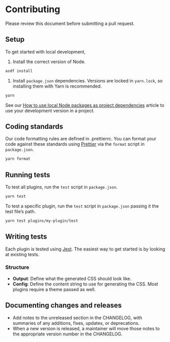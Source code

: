 # Contributing

Please review this document before submitting a pull request.

## Setup

To get started with local development,

1. Install the correct version of Node.

```bash
asdf install
```

1. Install `package.json` dependencies. Versions are locked in `yarn.lock`, so installing them with Yarn is recommended.

```bash
yarn
````

See our [How to use local Node packages as project dependencies](https://www.viget.com/articles/how-to-use-local-unpublished-node-packages-as-project-dependencies/) article to use your development version in a project.

## Coding standards

Our code formatting rules are defined in .prettierrc. You can format your code against these standards using [Prettier](https://prettier.io/) via the `format` script in `package.json`.

```bash
yarn format
```

## Running tests

To test all plugins, run the `test` script in `package.json`.

```bash
yarn test
```

To test a specific plugin, run the `test` script in `package.json` passing it the test file’s path.

```bash
yarn test plugins/my-plugin/test
```

## Writing tests

Each plugin is tested using [Jest](https://jestjs.io/). The easiest way to get started is by looking at existing tests.

### Structure

- **Output**: Define what the generated CSS should look like.
- **Config**: Define the content string to use for generating the CSS. Most plugins require a theme passed as well.

## Documenting changes and releases

- Add notes to the unreleased section in the CHANGELOG, with summaries of any additions, fixes, updates, or deprecations.
- When a new version is released, a maintainer will move those notes to the appropriate version number in the CHANGELOG.

